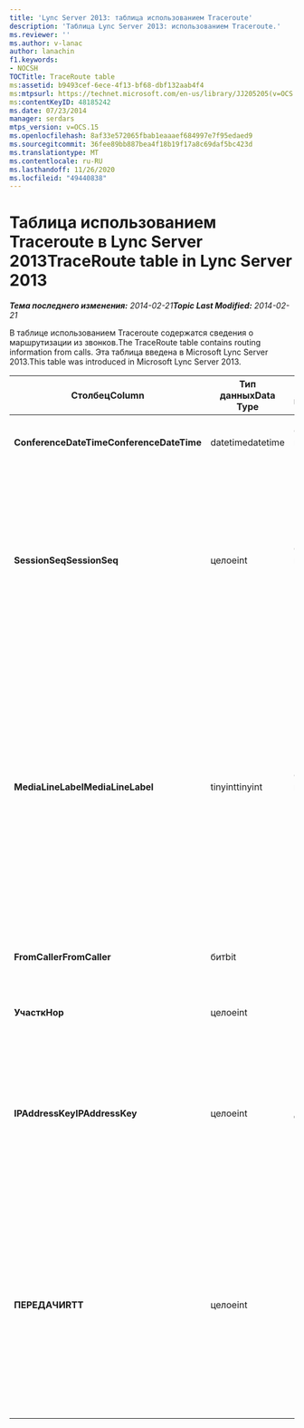 ```yaml
---
title: 'Lync Server 2013: таблица использованием Traceroute'
description: 'Таблица Lync Server 2013: использованием Traceroute.'
ms.reviewer: ''
ms.author: v-lanac
author: lanachin
f1.keywords:
- NOCSH
TOCTitle: TraceRoute table
ms:assetid: b9493cef-6ece-4f13-bf68-dbf132aab4f4
ms:mtpsurl: https://technet.microsoft.com/en-us/library/JJ205205(v=OCS.15)
ms:contentKeyID: 48185242
ms.date: 07/23/2014
manager: serdars
mtps_version: v=OCS.15
ms.openlocfilehash: 8af33e572065fbab1eaaaef684997e7f95edaed9
ms.sourcegitcommit: 36fee89bb887bea4f18b19f17a8c69daf5bc423d
ms.translationtype: MT
ms.contentlocale: ru-RU
ms.lasthandoff: 11/26/2020
ms.locfileid: "49440838"
---
```

# <a name="traceroute-table-in-lync-server-2013"></a><span data-ttu-id="9099c-103">Таблица использованием Traceroute в Lync Server 2013</span><span class="sxs-lookup"><span data-stu-id="9099c-103">TraceRoute table in Lync Server 2013</span></span>

<div data-xmlns="http://www.w3.org/1999/xhtml">

<div class="topic" data-xmlns="http://www.w3.org/1999/xhtml" data-msxsl="urn:schemas-microsoft-com:xslt" data-cs="https://msdn.microsoft.com/">

<div data-asp="https://msdn2.microsoft.com/asp">



</div>

<div id="mainSection">

<div id="mainBody"><span data-ttu-id="9099c-104">

<span> </span></span><span class="sxs-lookup"><span data-stu-id="9099c-104">

<span> </span></span></span>

<span data-ttu-id="9099c-105">_**Тема последнего изменения:** 2014-02-21_</span><span class="sxs-lookup"><span data-stu-id="9099c-105">_**Topic Last Modified:** 2014-02-21_</span></span>

<span data-ttu-id="9099c-106">В таблице использованием Traceroute содержатся сведения о маршрутизации из звонков.</span><span class="sxs-lookup"><span data-stu-id="9099c-106">The TraceRoute table contains routing information from calls.</span></span> <span data-ttu-id="9099c-107">Эта таблица введена в Microsoft Lync Server 2013.</span><span class="sxs-lookup"><span data-stu-id="9099c-107">This table was introduced in Microsoft Lync Server 2013.</span></span>


<table>
<colgroup>
<col style="width: 25%" />
<col style="width: 25%" />
<col style="width: 25%" />
<col style="width: 25%" />
</colgroup>
<thead>
<tr class="header">
<th><span data-ttu-id="9099c-108"><strong>Столбец</strong></span><span class="sxs-lookup"><span data-stu-id="9099c-108"><strong>Column</strong></span></span></th>
<th><span data-ttu-id="9099c-109"><strong>Тип данных</strong></span><span class="sxs-lookup"><span data-stu-id="9099c-109"><strong>Data Type</strong></span></span></th>
<th><span data-ttu-id="9099c-110"><strong>Ключ/индекс</strong></span><span class="sxs-lookup"><span data-stu-id="9099c-110"><strong>Key/Index</strong></span></span></th>
<th><span data-ttu-id="9099c-111"><strong>Details</strong></span><span class="sxs-lookup"><span data-stu-id="9099c-111"><strong>Details</strong></span></span></th>
</tr>
</thead>
<tbody>
<tr class="odd">
<td><p><span data-ttu-id="9099c-112"><strong>ConferenceDateTime</strong></span><span class="sxs-lookup"><span data-stu-id="9099c-112"><strong>ConferenceDateTime</strong></span></span></p></td>
<td><p><span data-ttu-id="9099c-113">datetime</span><span class="sxs-lookup"><span data-stu-id="9099c-113">datetime</span></span></p></td>
<td><p><span data-ttu-id="9099c-114">Основной, внешний</span><span class="sxs-lookup"><span data-stu-id="9099c-114">Primary, Foreign</span></span></p></td>
<td><p><span data-ttu-id="9099c-115">Дата и время начала звонка.</span><span class="sxs-lookup"><span data-stu-id="9099c-115">Date and time that the call began.</span></span></p></td>
</tr>
<tr class="even">
<td><p><span data-ttu-id="9099c-116"><strong>SessionSeq</strong></span><span class="sxs-lookup"><span data-stu-id="9099c-116"><strong>SessionSeq</strong></span></span></p></td>
<td><p><span data-ttu-id="9099c-117">целое</span><span class="sxs-lookup"><span data-stu-id="9099c-117">int</span></span></p></td>
<td><p><span data-ttu-id="9099c-118">Основной, внешний</span><span class="sxs-lookup"><span data-stu-id="9099c-118">Primary, Foreign</span></span></p></td>
<td><p><span data-ttu-id="9099c-119">Уникальный идентификатор, который используется для различения нескольких звонков, которые могли приступили к одной и той же дате и в то же время.</span><span class="sxs-lookup"><span data-stu-id="9099c-119">Unique identifier used to distinguish between multiple calls that might have begun on the same date and at the same time.</span></span></p></td>
</tr>
<tr class="odd">
<td><p><span data-ttu-id="9099c-120"><strong>MediaLineLabel</strong></span><span class="sxs-lookup"><span data-stu-id="9099c-120"><strong>MediaLineLabel</strong></span></span></p></td>
<td><p><span data-ttu-id="9099c-121">tinyint</span><span class="sxs-lookup"><span data-stu-id="9099c-121">tinyint</span></span></p></td>
<td><p><span data-ttu-id="9099c-122">Основной, внешний</span><span class="sxs-lookup"><span data-stu-id="9099c-122">Primary, Foreign</span></span></p></td>
<td><p><span data-ttu-id="9099c-123">Представляет тип видеостроки, используемой в звонке.</span><span class="sxs-lookup"><span data-stu-id="9099c-123">Represents the type of video line used in the call.</span></span> <span data-ttu-id="9099c-124">Допустимые значения:</span><span class="sxs-lookup"><span data-stu-id="9099c-124">Allowed values are:</span></span></p>
<ul>
<li><p><span data-ttu-id="9099c-125">0 – звук</span><span class="sxs-lookup"><span data-stu-id="9099c-125">0 – Audio</span></span></p></li>
<li><p><span data-ttu-id="9099c-126">1 – видео</span><span class="sxs-lookup"><span data-stu-id="9099c-126">1 – Video</span></span></p></li>
<li><p><span data-ttu-id="9099c-127">2 — панорамное видео</span><span class="sxs-lookup"><span data-stu-id="9099c-127">2 – Panoramic video</span></span></p></li>
<li><p><span data-ttu-id="9099c-128">3 — общий доступ к приложениям и рабочим столам</span><span class="sxs-lookup"><span data-stu-id="9099c-128">3 – Application/Desktop sharing</span></span></p></li>
</ul></td>
</tr>
<tr class="even">
<td><p><span data-ttu-id="9099c-129"><strong>FromCaller</strong></span><span class="sxs-lookup"><span data-stu-id="9099c-129"><strong>FromCaller</strong></span></span></p></td>
<td><p><span data-ttu-id="9099c-130">бит</span><span class="sxs-lookup"><span data-stu-id="9099c-130">bit</span></span></p></td>
<td><p><span data-ttu-id="9099c-131">Primary</span><span class="sxs-lookup"><span data-stu-id="9099c-131">Primary</span></span></p></td>
<td><p><span data-ttu-id="9099c-132">Конечная точка, в которой был помещен звонок.</span><span class="sxs-lookup"><span data-stu-id="9099c-132">Endpoint that placed the call.</span></span></p></td>
</tr>
<tr class="odd">
<td><p><span data-ttu-id="9099c-133"><strong>Участк</strong></span><span class="sxs-lookup"><span data-stu-id="9099c-133"><strong>Hop</strong></span></span></p></td>
<td><p><span data-ttu-id="9099c-134">целое</span><span class="sxs-lookup"><span data-stu-id="9099c-134">int</span></span></p></td>
<td></td>
<td><p><span data-ttu-id="9099c-135">Транзитный сетевой переход/</span><span class="sxs-lookup"><span data-stu-id="9099c-135">Network hop/</span></span></p></td>
</tr>
<tr class="even">
<td><p><span data-ttu-id="9099c-136"><strong>IPAddressKey</strong></span><span class="sxs-lookup"><span data-stu-id="9099c-136"><strong>IPAddressKey</strong></span></span></p></td>
<td><p><span data-ttu-id="9099c-137">целое</span><span class="sxs-lookup"><span data-stu-id="9099c-137">int</span></span></p></td>
<td><p><span data-ttu-id="9099c-138">Другом</span><span class="sxs-lookup"><span data-stu-id="9099c-138">Foreign</span></span></p></td>
<td><p><span data-ttu-id="9099c-139">Уникальный идентификатор IP-адреса.</span><span class="sxs-lookup"><span data-stu-id="9099c-139">Unique identifier for the IP address.</span></span> <span data-ttu-id="9099c-140">Информация об IP-адресах хранится в <a href="lync-server-2013-ipaddress-table.md">таблице IPAddress в Lync Server 2013</a>.</span><span class="sxs-lookup"><span data-stu-id="9099c-140">IP address information is stored in the <a href="lync-server-2013-ipaddress-table.md">IPAddress table in Lync Server 2013</a>.</span></span></p></td>
</tr>
<tr class="odd">
<td><p><span data-ttu-id="9099c-141"><strong>ПЕРЕДАЧИ</strong></span><span class="sxs-lookup"><span data-stu-id="9099c-141"><strong>RTT</strong></span></span></p></td>
<td><p><span data-ttu-id="9099c-142">целое</span><span class="sxs-lookup"><span data-stu-id="9099c-142">int</span></span></p></td>
<td></td>
<td><p><span data-ttu-id="9099c-143">Время обмена данными.</span><span class="sxs-lookup"><span data-stu-id="9099c-143">Roundtrip time.</span></span> <span data-ttu-id="9099c-144">Время для обмена данными измеряет время, затрачиваемое на передачу голосового пакета получателю, а затем отправляет уведомление о том, что оно получено.</span><span class="sxs-lookup"><span data-stu-id="9099c-144">The roundtrip time measures the amount of time it takes for a voice packet to reach its destination and then send back notification that it was received.</span></span></p></td>
</tr>
</tbody>
</table><span data-ttu-id="9099c-145">


</div>

<span> </span>

</div>

</div>

</span><span class="sxs-lookup"><span data-stu-id="9099c-145">


</div>

<span> </span>

</div>

</div>

</span></span></div>

